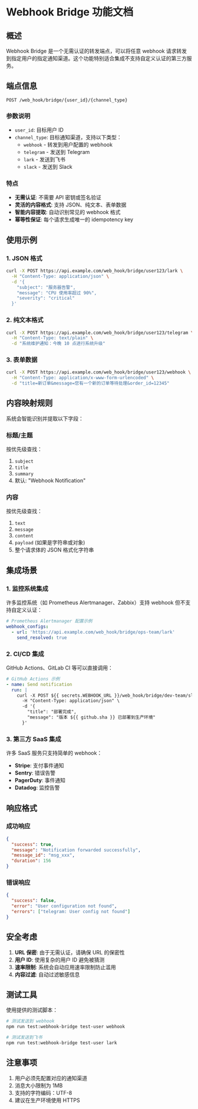 # Webhook Bridge 功能文档

## 概述

Webhook Bridge 是一个无需认证的转发端点，可以将任意 webhook 请求转发到指定用户的指定通知渠道。这个功能特别适合集成不支持自定义认证的第三方服务。

## 端点信息

```
POST /web_hook/bridge/{user_id}/{channel_type}
```

### 参数说明

- `user_id`: 目标用户 ID
- `channel_type`: 目标通知渠道，支持以下类型：
  - `webhook` - 转发到用户配置的 webhook
  - `telegram` - 发送到 Telegram
  - `lark` - 发送到飞书
  - `slack` - 发送到 Slack

### 特点

- **无需认证**: 不需要 API 密钥或签名验证
- **灵活的内容格式**: 支持 JSON、纯文本、表单数据
- **智能内容提取**: 自动识别常见的 webhook 格式
- **幂等性保证**: 每个请求生成唯一的 idempotency key

## 使用示例

### 1. JSON 格式

```bash
curl -X POST https://api.example.com/web_hook/bridge/user123/lark \
  -H "Content-Type: application/json" \
  -d '{
    "subject": "服务器告警",
    "message": "CPU 使用率超过 90%",
    "severity": "critical"
  }'
```

### 2. 纯文本格式

```bash
curl -X POST https://api.example.com/web_hook/bridge/user123/telegram \
  -H "Content-Type: text/plain" \
  -d "系统维护通知：今晚 10 点进行系统升级"
```

### 3. 表单数据

```bash
curl -X POST https://api.example.com/web_hook/bridge/user123/webhook \
  -H "Content-Type: application/x-www-form-urlencoded" \
  -d "title=新订单&message=您有一个新的订单等待处理&order_id=12345"
```

## 内容映射规则

系统会智能识别并提取以下字段：

### 标题/主题
按优先级查找：
1. `subject`
2. `title`
3. `summary`
4. 默认: "Webhook Notification"

### 内容
按优先级查找：
1. `text`
2. `message`
3. `content`
4. `payload` (如果是字符串或对象)
5. 整个请求体的 JSON 格式化字符串

## 集成场景

### 1. 监控系统集成

许多监控系统（如 Prometheus Alertmanager、Zabbix）支持 webhook 但不支持自定义认证：

```yaml
# Prometheus Alertmanager 配置示例
webhook_configs:
  - url: 'https://api.example.com/web_hook/bridge/ops-team/lark'
    send_resolved: true
```

### 2. CI/CD 集成

GitHub Actions、GitLab CI 等可以直接调用：

```yaml
# GitHub Actions 示例
- name: Send notification
  run: |
    curl -X POST ${{ secrets.WEBHOOK_URL }}/web_hook/bridge/dev-team/slack \
      -H "Content-Type: application/json" \
      -d '{
        "title": "部署完成",
        "message": "版本 ${{ github.sha }} 已部署到生产环境"
      }'
```

### 3. 第三方 SaaS 集成

许多 SaaS 服务只支持简单的 webhook：

- **Stripe**: 支付事件通知
- **Sentry**: 错误告警
- **PagerDuty**: 事件通知
- **Datadog**: 监控告警

## 响应格式

### 成功响应

```json
{
  "success": true,
  "message": "Notification forwarded successfully",
  "message_id": "msg_xxx",
  "duration": 156
}
```

### 错误响应

```json
{
  "success": false,
  "error": "User configuration not found",
  "errors": ["telegram: User config not found"]
}
```

## 安全考虑

1. **URL 保密**: 由于无需认证，请确保 URL 的保密性
2. **用户 ID**: 使用复杂的用户 ID 避免被猜测
3. **速率限制**: 系统会自动应用速率限制防止滥用
4. **内容过滤**: 自动过滤敏感信息

## 测试工具

使用提供的测试脚本：

```bash
# 测试发送到 webhook
npm run test:webhook-bridge test-user webhook

# 测试发送到飞书
npm run test:webhook-bridge test-user lark
```

## 注意事项

1. 用户必须先配置对应的通知渠道
2. 消息大小限制为 1MB
3. 支持的字符编码：UTF-8
4. 建议在生产环境使用 HTTPS